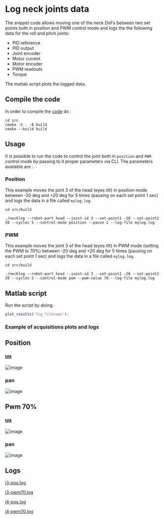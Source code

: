 # Log neck joints data
The snippet code allows moving one of the neck DoFs between two set points both in position and PWM control mode and logs the the following data for the roll and pitch joints:

- PID reference
- PID output
- Joint encoder 
- Motor current
- Motor encoder 
- PWM readouts
- Torque

The matlab script plots the logged data.

## Compile the code
In order to compile the [code](src/main.cpp) do :

```console
cd src
cmake -S . -B build
cmake --build build
```

## Usage
It is possible to run the code to control the joint both in `position` and `PWM` control mode by passing to it proper parameters via CLI.
The parameters available are :

### Position
This example moves the joint 3 of the head (eyes tilt) in position mode between -20 deg and +20 deg for 5 times (pausing on each set point 1 sec) and logs the data in a file called `mylog.log`.

```console
cd src/build

./necklog --robot-part head --joint-id 3 --set-point1 -20 --set-point2 20 --cycles 5 --control-mode position --pause 1 --log-file mylog.log
```

### PWM
This example moves the joint 3 of the head (eyes tilt) in PWM mode (setting the PWM to 70%) between -20 deg and +20 deg for 5 times (pausing on each set point 1 sec) and logs the data in a file called `mylog.log`.

```console
cd src/build

./necklog --robot-part head --joint-id 3 --set-point1 -20 --set-point2 20 --cycles 5 --control-mode pwm --pwm-value 70 --log-file mylog.log
```

## Matlab script
Run the script by doing:
```matlab
plot_results('log_filename');
```

### Example of acquisitions plots and logs

## Position
### tilt
![image](assets/pos-tilt.png)
### pan
![image](assets/pos-pan.png)

## Pwm 70%
### tilt
![image](assets/pwm-tilt.png)
### pan
![image](assets/pwm-pan.png)

## Logs
[j3-pos.log](assets/j3-pos.log)

[j3-pwm70.log](assets/j3-pwm70.log)

[j4-pos.log](assets/j4-pos.log)

[j4-pwm70.log](assets/j4-pwm70.log)

